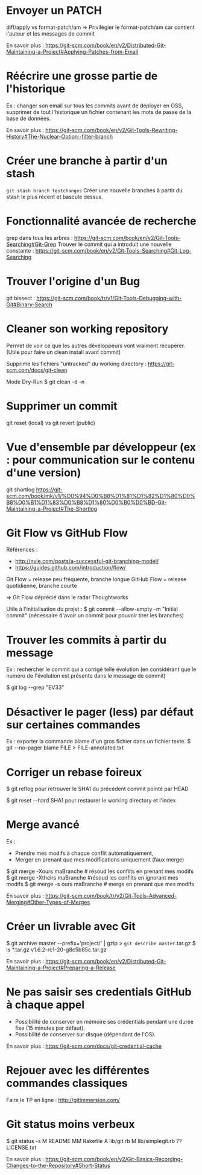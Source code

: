 
# Envoyer un PATCH

diff/apply vs format-patch/am
=> Privilégier le format-patch/am car contient l'auteur et les messages de commit

En savoir plus : https://git-scm.com/book/en/v2/Distributed-Git-Maintaining-a-Project#Applying-Patches-from-Email



# Réécrire une grosse partie de l'historique

Ex : changer son email sur tous les commits avant de déployer en OSS,
supprimer de tout l'historique un fichier contenant les mots de passe de la base de données.

En savoir plus : https://git-scm.com/book/en/v2/Git-Tools-Rewriting-History#The-Nuclear-Option:-filter-branch


# Créer une branche à partir d'un stash

`git stash branch testchanges`
Créer une nouvelle branches à partir du stash le plus récent et bascule dessus.


# Fonctionnalité avancée de recherche

grep dans tous les arbres :
https://git-scm.com/book/en/v2/Git-Tools-Searching#Git-Grep
Trouver le commit qui a introduit une nouvelle constante :
https://git-scm.com/book/en/v2/Git-Tools-Searching#Git-Log-Searching  


# Trouver l'origine d'un Bug

git bissect :
https://git-scm.com/book/tr/v1/Git-Tools-Debugging-with-Git#Binary-Search


# Cleaner son working repository

Permet de voir ce que les autres développeurs vont vraiment récupérer.
(Utile pour faire un clean install avant commit)

Supprime les fichiers "untracked" du working directory :
https://git-scm.com/docs/git-clean

Mode Dry-Run
$ git clean -d -n


# Supprimer un commit

git reset (local) vs git revert (public)


# Vue d'ensemble par développeur (ex : pour communication sur le contenu d'une version)

git shortlog
https://git-scm.com/book/mk/v1/%D0%94%D0%B8%D1%81%D1%82%D1%80%D0%B8%D0%B1%D1%83%D0%B8%D1%80%D0%B0%D0%BD-Git-Maintaining-a-Project#The-Shortlog


# Git Flow vs GitHub Flow

Références :
- http://nvie.com/posts/a-successful-git-branching-model/
- https://guides.github.com/introduction/flow/

Git Flow = release peu fréquente, branche longue
GitHub Flow = release quotidienne, branche courte

=> Git Flow déprécié dans le radar Thoughtworks

Utile à l'initialisation du projet :
$ git commit --allow-empty -m "Initial commit"
(nécessaire d'avoir un commit pour pouvoir tirer les branches)



# Trouver les commits à partir du message

Ex : rechercher le commit qui a corrigé telle évolution
(en considérant que le numéro de l'évolution est présente dans le message de commit)

$ git log --grep "EV33"


# Désactiver le pager (less) par défaut sur certaines commandes

Ex : exporter la commande blame d'un gros fichier dans un fichier texte.
$ git --no-pager blame FILE > FILE-annotated.txt



# Corriger un rebase foireux

$ git reflog
pour retrouver le SHA1 du précédent commit pointé par HEAD

$ git reset --hard SHA1
pour restaurer le working directory et l'index


# Merge avancé

Ex :
- Prendre mes modifs à chaque conflit automatiquement,
- Merger en prenant que mes modifications uniquement (faux merge)

$ git merge -Xours maBranche   # résoud les conflits en prenant mes modifs
$ git merge -Xtheirs maBranche #résoud les conflits en ignorant mes modifs
$ git merge -s ours maBranche  # merge en prenant que mes modifs

En savoir plus : https://git-scm.com/book/tr/v2/Git-Tools-Advanced-Merging#Other-Types-of-Merges



# Créer un livrable avec Git

$ git archive master --prefix='project/' | gzip &gt; `git describe master`.tar.gz
$ ls \*.tar.gz
v1.6.2-rc1-20-g8c5b85c.tar.gz

En savoir plus : https://git-scm.com/book/en/v2/Distributed-Git-Maintaining-a-Project#Preparing-a-Release


# Ne pas saisir ses credentials GitHub à chaque appel

- Possibilité de conserver en mémoire ses crédentials pendant une durée fixe (15 minutes par défaut).
- Possibilité de conserver sur disque (dépendant de l'OS).

En savoir plus : https://git-scm.com/docs/git-credential-cache


# Rejouer avec les différentes commandes classiques

Faire le TP en ligne : http://gitimmersion.com/


# Git status moins verbeux

$ git status -s
 M README
MM Rakefile
A  lib/git.rb
M  lib/simplegit.rb
?? LICENSE.txt

En savoir plus : https://git-scm.com/book/en/v2/Git-Basics-Recording-Changes-to-the-Repository#Short-Status
